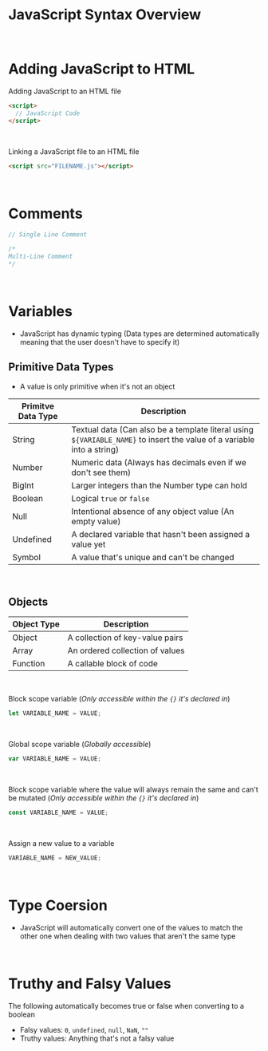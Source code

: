 # JavaScript Syntax Overview

<br>

# Adding JavaScript to HTML

Adding JavaScript to an HTML file
```HTML
<script>
  // JavaScript Code
</script>
```

<br>

Linking a JavaScript file to an HTML file
```HTML
<script src="FILENAME.js"></script>
```

<br>

# Comments

```JavaScript
// Single Line Comment

/*
Multi-Line Comment
*/
```

<br>

# Variables

* JavaScript has dynamic typing (Data types are determined automatically meaning that the user doesn't have to specify it)

## Primitive Data Types

* A value is only primitive when it's not an object

| Primitve Data Type | Description |
| --- | --- |
| String | Textual data (Can also be a template literal using `${VARIABLE_NAME}` to insert the value of a variable into a string) |
| Number | Numeric data (Always has decimals even if we don't see them) |
| BigInt | Larger integers than the Number type can hold |
| Boolean | Logical `true` or `false` |
| Null | Intentional absence of any object value (An empty value) |
| Undefined | A declared variable that hasn't been assigned a value yet |
| Symbol | A value that's unique and can't be changed

<br>

## Objects

| Object Type | Description |
| --- | --- |
| Object | A collection of key-value pairs |
| Array | An ordered collection of values |
| Function | A callable block of code |

<br>

Block scope variable (*Only accessible within the `{}` it's declared in*)
```JavaScript
let VARIABLE_NAME = VALUE;
```

<br>

Global scope variable (*Globally accessible*)
```JavaScript
var VARIABLE_NAME = VALUE;
```

<br>

Block scope variable where the value will always remain the same and can't be mutated (*Only accessible within the `{}` it's declared in*)
```JavaScript
const VARIABLE_NAME = VALUE;
```

<br>

Assign a new value to a variable
```JavaScript
VARIABLE_NAME = NEW_VALUE;
```

<br>

# Type Coersion

* JavaScript will automatically convert one of the values to match the other one when dealing with two values that aren't the same type

<br>

# Truthy and Falsy Values

The following automatically becomes true or false when converting to a boolean
* Falsy values: `0`, `undefined`, `null`, `NaN`, `""`
* Truthy values: Anything that's not a falsy value